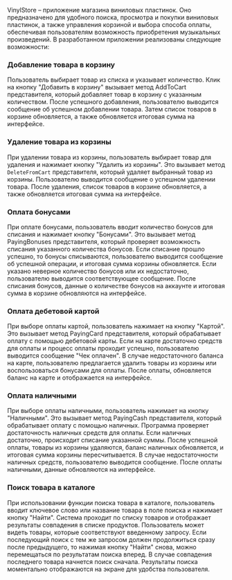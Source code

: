 VinylStore – приложение магазина виниловых пластинок. Оно предназначено для удобного поиска, просмотра и покупки виниловых пластинок, а также управления корзиной и выбора способа оплаты, обеспечивая пользователям возможность приобретения музыкальных произведений. В разработанном приложении реализованы следующие возможности:

### Добавление товара в корзину
Пользователь выбирает товар из списка и указывает количество. Клик на кнопку "Добавить в корзину" вызывает метод AddToCart представителя, который добавляет товар в корзину с указанным количеством. После успешного добавления, пользователю выводится сообщение об успешном добавлении товара. Затем список товаров в корзине обновляется, а также обновляется итоговая сумма на интерфейсе. 

### Удаление товара из корзины
При удалении товара из корзины, пользователь выбирает товар для удаления и нажимает кнопку "Удалить из корзины". Это вызывает метод `DeleteFromCart` представителя, который удаляет выбранный товар из корзины. Пользователю выводится сообщение о успешном удалении товара. После удаления, список товаров в корзине обновляется, а также обновляется итоговая сумма на интерфейсе. 

### Оплата бонусами
При оплате бонусами, пользователь вводит количество бонусов для списания и нажимает кнопку "Бонусами". Это вызывает метод PayingBonuses представителя, который проверяет возможность списания указанного количества бонусов. Если списание прошло успешно, то бонусы списываются, пользователю выводится сообщение об успешной операции, и итоговая сумма корзины обновляется. Если указано неверное количество бонусов или их недостаточно, пользователю выводится соответствующее сообщение. После списания бонусов, данные о количестве бонусов на аккаунте и итоговая сумма в корзине обновляются на интерфейсе. 

### Оплата дебетовой картой
При выборе оплаты картой, пользователь нажимает на кнопку "Картой". Это вызывает метод PayingCard представителя, который обрабатывает оплату с помощью дебетовой карты. Если на карте достаточно средств для оплаты и процесс оплаты проходит успешно, пользователю выводится сообщение "Чек оплачен". В случае недостаточного баланса на карте, пользователю предлагается удалить товары из корзины или воспользоваться бонусами для оплаты. После оплаты, обновляется баланс на карте и отображается на интерфейсе. 

### Оплата наличными
При выборе оплаты наличными, пользователь нажимает на кнопку "Наличными". Это вызывает метод PayingCash представителя, который обрабатывает оплату с помощью наличных. Программа проверяет достаточность наличных средств для оплаты. Если наличных достаточно, происходит списание указанной суммы. После успешной оплаты, товары из корзины удаляются, баланс наличных обновляется, и итоговая сумма корзины пересчитывается. В случае недостаточности наличных средств, пользователю выводится сообщение. После оплаты наличными, данные обновляются на интерфейсе. 

### Поиск товара в каталоге
При использовании функции поиска товара в каталоге, пользователь вводит ключевое слово или название товара в поле поиска и нажимает кнопку "Найти". Система проходит по списку товаров и отображает результаты совпадения в списке продуктов. Пользователь может видеть товары, которые соответствуют введенному запросу. Если последующий поиск с тем же запросом должен продолжиться сразу после предыдущего, то нажимая кнопку "Найти" снова, можно перемещаться по результатам поиска вперед. В случае совпадения последнего товара начнется поиск сначала. Результаты поиска моментально отображаются на экране для удобства пользователя. 
